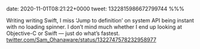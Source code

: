 date: 2020-11-01T08:21:22+0000
tweet: 1322815986672799744
%%%

Writing writing Swift, I miss ‘Jump to definition’ on system API being instant with no loading spinner. I don’t mind much whether I end up looking at Objective-C or Swift — just do what’s fastest. [twitter.com/Sam\_Ohanaware/status/1322747578232958977](https://twitter.com/Sam_Ohanaware/status/1322747578232958977)
